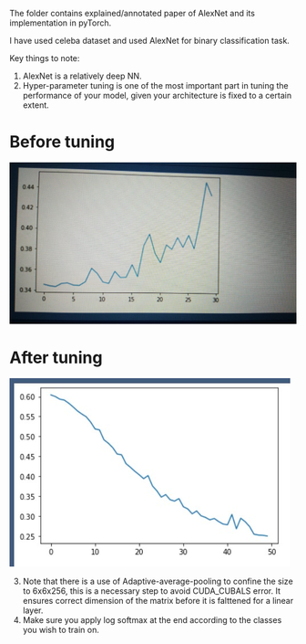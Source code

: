 The folder contains explained/annotated paper of AlexNet
and its implementation in pyTorch.

I have used celeba dataset and used AlexNet for binary classification task.

Key things to note:
1. AlexNet is a relatively deep NN.
2. Hyper-parameter tuning is one of the most important part in 
tuning the performance of your model, given your architecture is fixed to 
a certain extent.
# Before tuning
![Loss Before Hyperparameter Tuning](before.jpeg)

# After tuning
![Loss After Hyperparameter Tuning](after.jpg)

3. Note that there is a use of Adaptive-average-pooling to confine the size to 6x6x256, this
is a necessary step to avoid CUDA_CUBALS error. It ensures correct dimension of the matrix before
it is falttened for a linear layer.
4. Make sure you apply log softmax at the end according to the classes you wish to train on.


